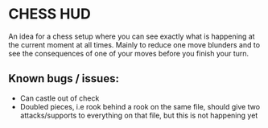 # CHESS HUD

An idea for a chess setup where you can see exactly what is happening at the current moment at all times.
Mainly to reduce one move blunders and to see the consequences of one of your moves before you finish your turn.

## Known bugs / issues:

- Can castle out of check
- Doubled pieces, i.e rook behind a rook on the same file, should give two attacks/supports to everything on that file, but this is not happening yet